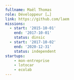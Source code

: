 ```yaml
---
fullname: Maël Thomas
role: Développeur […]
link: https://github.com/laem
missions:
  - start: '2015-10-01'
    end: '2017-10-01'
    status: dinsic
  - start: '2017-10-02'
    end: '2020-12-31'
    status: independent
startups:
    - mon-entreprise
    - lotocar
    - ecolab
---
```


